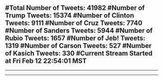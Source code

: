 #Total Number of Tweets: 41982 
#Number of Trump Tweets: 15374
#Number of Clinton Tweets: 9111
#Number of Cruz Tweets: 7740
#Number of Sanders Tweets: 5944
#Number of Rubio Tweets: 1657
#Number of Jeb! Tweets: 1319
#Number of Carson Tweets: 527
#Number of Kasich Tweets: 330
#Current Stream Started at Fri Feb 12 22:54:01 MST
---
---
---
